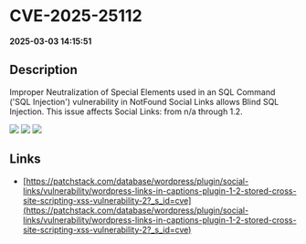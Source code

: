 # CVE-2025-25112

**2025-03-03 14:15:51**

## Description
Improper Neutralization of Special Elements used in an SQL Command ('SQL Injection') vulnerability in NotFound Social Links allows Blind SQL Injection. This issue affects Social Links: from n/a through 1.2.

![](https://img.shields.io/static/v1?label=Score&message=7.6&color=red)
![](https://img.shields.io/static/v1?label=Severity&message=HIGH&color=red)
![](https://img.shields.io/static/v1?label=CWE&message=SQL&color=green)

## Links
- [https://patchstack.com/database/wordpress/plugin/social-links/vulnerability/wordpress-links-in-captions-plugin-1-2-stored-cross-site-scripting-xss-vulnerability-2?_s_id=cve](https://patchstack.com/database/wordpress/plugin/social-links/vulnerability/wordpress-links-in-captions-plugin-1-2-stored-cross-site-scripting-xss-vulnerability-2?_s_id=cve)
